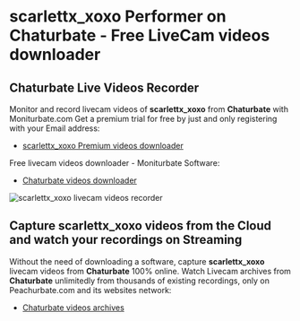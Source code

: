 # scarlettx_xoxo Performer on Chaturbate - Free LiveCam videos downloader

## Chaturbate Live Videos Recorder

Monitor and record livecam videos of **scarlettx_xoxo** from **Chaturbate** with Moniturbate.com
Get a premium trial for free by just and only registering with your Email address:
* [scarlettx_xoxo Premium videos downloader](https://moniturbate.com/request-demo-licence-key.html)

Free livecam videos downloader - Moniturbate Software:
* [Chaturbate videos downloader](https://moniturbate.com/moniturbate-download-software.html)

![scarlettx_xoxo livecam videos recorder](https://peachurnet.com/templates/moniturbate-software.png)


## Capture scarlettx_xoxo videos from the Cloud and watch your recordings on Streaming

Without the need of downloading a software, capture **scarlettx_xoxo** livecam videos from **Chaturbate** 100% online.
Watch Livecam archives from **Chaturbate** unlimitedly from thousands of existing recordings, only on Peachurbate.com and its websites network:
* [Chaturbate videos archives](https://peachurnet.com/)